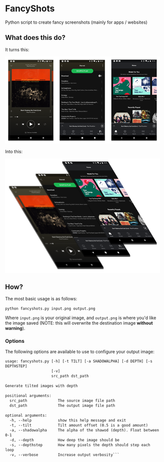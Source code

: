 # FancyShots
Python script to create fancy screenshots (mainly for apps / websites)

## What does this do?
It turns this:

![Source Image](https://raw.githubusercontent.com/a1phanumeric/FancyShots/master/example-before.png)

Into this:

![Converted Image](https://raw.githubusercontent.com/a1phanumeric/FancyShots/master/example-after.png)

## How?
The most basic usage is as follows:

`python fancyshots.py input.png output.png`

Where `input.png` is your original image, and `output.png` is where you'd like the image saved (NOTE: this will overwrite the destination image **without warning**).

### Options
The following options are available to use to configure your output image:

```
usage: fancyshots.py [-h] [-t TILT] [-a SHADOWALPHA] [-d DEPTH] [-s DEPTHSTEP]
                     [-v]
                     src_path dst_path

Generate tilted images with depth

positional arguments:
  src_path              The source image file path
  dst_path              The output image file path

optional arguments:
  -h, --help            show this help message and exit
  -t, --tilt            Tilt amount offset (0.5 is a good amount)
  -a, --shadowalpha     The alpha of the shawod (depth). Float between 0-1
  -d, --depth           How deep the image should be
  -s, --depthstep       How many pixels the depth should step each loop
  -v, --verbose         Increase output verbosity```
